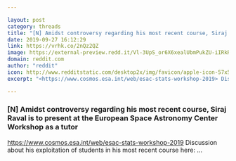```yaml
---

layout: post
category: threads
title: "[N] Amidst controversy regarding his most recent course, Siraj Raval is to present at the European Space Astronomy Center Workshop as a tutor"
date: 2019-09-27 16:12:29
link: https://vrhk.co/2nQz2QZ
image: https://external-preview.redd.it/Vl-3UpS_or6X6xealUbmPukZU-iIRkRY3sa1orgo_ss.jpg?width=400&height=209.42408377&auto=webp&s=c294d6e8cebcac73e31edc8876fca377c0c0b8ba
domain: reddit.com
author: "reddit"
icon: http://www.redditstatic.com/desktop2x/img/favicon/apple-icon-57x57.png
excerpt: "<https://www.cosmos.esa.int/web/esac-stats-workshop-2019> Discussion about his exploitation of students in his most recent course here: ..."

---
```


### [N] Amidst controversy regarding his most recent course, Siraj Raval is to present at the European Space Astronomy Center Workshop as a tutor

<https://www.cosmos.esa.int/web/esac-stats-workshop-2019> Discussion about his exploitation of students in his most recent course here: ...
